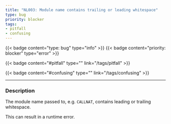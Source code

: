 ```yaml
---
title: "NL003: Module name contains trailing or leading whitespace"
type: bug
priority: blocker
tags:
- pitfall 
- confusing 
---
```


{{< badge content="type: bug" type="info" >}}
{{< badge content="priority: blocker" type="error" >}}


{{< badge content="#pitfall" type="" link="/tags/pitfall" >}}

{{< badge content="#confusing" type="" link="/tags/confusing" >}}

---

### Description
The module name passed to, e.g. `CALLNAT`, contains leading or trailing whitespace.

This can result in a runtime error.

